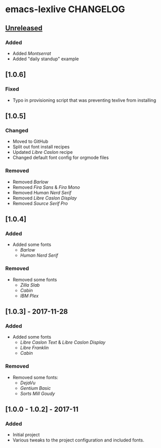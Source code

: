 # emacs-lexlive CHANGELOG

## [Unreleased]

### Added
  + Added *Montserrat*
  + Added "daily standup" example

## [1.0.6]

### Fixed
  + Typo in provisioning script that was preventing texlive from installing

## [1.0.5]

### Changed
  + Moved to GitHub
  + Split out font install recipes
  + Updated *Libre Caslon* recipe
  + Changed default font config for orgmode files

### Removed
  + Removed *Barlow*
  + Removed *Fira Sans* & *Fira Mono*
  + Removed *Human Nerd Serif*
  + Removed *Libre Caslon Display*
  + Removed *Source Serif Pro*


## [1.0.4]

### Added
  + Added some fonts
    - *Barlow*
    - *Human Nerd Serif*

### Removed
  + Removed some fonts
    - *Zilla Slab*
    - *Cabin*
    - *IBM Plex*


## [1.0.3] - 2017-11-28

### Added
  + Added some fonts
    - *Libre Caslon Text* & *Libre Caslon Display*
    - *Libre Franklin*
    - *Cabin*

### Removed
  + Removed some fonts:
    - *DejaVu*
    - *Gentium Basic*
    - *Sorts Mill Goudy*


## [1.0.0 - 1.0.2] - 2017-11

### Added
  + Initial project
  + Various tweaks to the project configuration and included fonts.


[Unreleased]: https://github.com/hg-jt/emacs-texlive/tree/develop
